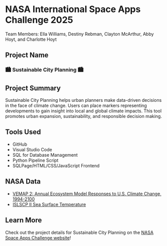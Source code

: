 # NASA International Space Apps Challenge 2025
Team Members: Ella Williams, Destiny Rebman, Clayton McArthur, Abby Hoyt, and Charlotte Hoyt

## Project Name
### 🏙️ Sustainable City Planning 🏙️

## Project Summary
Sustainable City Planning helps urban planners make data-driven decisions in the face of climate change. Users can place markers representing developments to gain insight into local and global climate impacts. This tool promotes urban expansion, sustainability, and responsible decision making. 

## Tools Used
- GitHub
- Visual Studio Code
- SQL for Database Management
- Python Pipeline Script
- SQLPage/HTML/CSS/JavaScript Frontend

## NASA Data
- [VEMAP 2: Annual Ecosystem Model Responses to U.S. Climate Change, 1994-2100](https://data.nasa.gov/dataset/vemap-2-annual-ecosystem-model-responses-to-u-s-climate-change-1994-2100-d0d2c)
- [ISLSCP II Sea Surface Temperature](https://data.nasa.gov/dataset/islscp-ii-sea-surface-temperature-f12a2)

## Learn More
Check out the project details for Sustainable City Planning on the [NASA Space Apps Challenge website](https://www.spaceappschallenge.org/2025/find-a-team/reach/?tab=project)!
